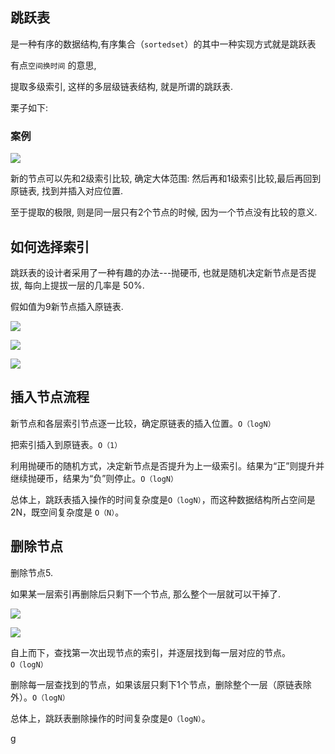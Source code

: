 ## 跳跃表

是一种有序的数据结构,有序集合（`sortedset`）的其中一种实现方式就是跳跃表

有点`空间换时间` 的意思, 

提取多级索引, 这样的多层级链表结构, 就是所谓的跳跃表.

栗子如下:

### 案例

![](https://ws1.sinaimg.cn/large/006tKfTcly1g0bx2xos1mj316c0fujtp.jpg)

新的节点可以先和2级索引比较, 确定大体范围:  然后再和1级索引比较,最后再回到原链表, 找到并插入对应位置.

至于提取的极限, 则是同一层只有2个节点的时候, 因为一个节点没有比较的意义.

## 如何选择索引

跳跃表的设计者采用了一种有趣的办法---抛硬币, 也就是随机决定新节点是否提拔, 每向上提拔一层的几率是 50%.

假如值为9新节点插入原链表.

![](https://ws3.sinaimg.cn/large/006tKfTcly1g0bxfuywpcj316i0fu76a.jpg)

![](https://ws3.sinaimg.cn/large/006tKfTcly1g0bxhxzx0cj31700ggdj1.jpg)



![](https://ws2.sinaimg.cn/large/006tKfTcly1g0bxipl534j316u0gewhi.jpg)



## 插入节点流程

新节点和各层索引节点逐一比较，确定原链表的插入位置。`O（logN）`

把索引插入到原链表。`O（1）`

利用抛硬币的随机方式，决定新节点是否提升为上一级索引。结果为“正”则提升并继续抛硬币，结果为“负”则停止。`O（logN）`

总体上，跳跃表插入操作的时间复杂度是`O（logN）`，而这种数据结构所占空间是2N，既空间复杂度是 `O（N）`。



## 删除节点

删除节点5.

如果某一层索引再删除后只剩下一个节点, 那么整个一层就可以干掉了.

![](https://ws4.sinaimg.cn/large/006tKfTcly1g0bxkuft1oj316g0eojtm.jpg)

![](https://ws4.sinaimg.cn/large/006tKfTcly1g0bxls4ffjj316g0ai408.jpg)

自上而下，查找第一次出现节点的索引，并逐层找到每一层对应的节点。`O（logN）`

删除每一层查找到的节点，如果该层只剩下1个节点，删除整个一层（原链表除外）。`O（logN）`

总体上，跳跃表删除操作的时间复杂度是`O（logN）`。























































g